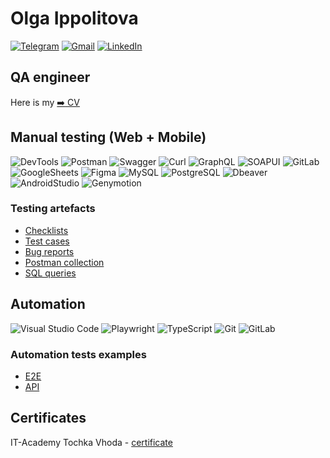 # Olga Ippolitova
[![Telegram](https://img.shields.io/badge/Telegram-1a3136?style=social&logo=telegram)](https://t.me/oippolitova)
[![Gmail](https://img.shields.io/badge/Gmail-1a3136?style=social&logo=gmail)](mailto:ipp.olga@gmail.com)
[![LinkedIn](https://img.shields.io/badge/Linkedin-1a3136?style=social&logo=linkedin)](https://www.linkedin.com/in/olga-ippolitova/)


## QA engineer

Here is my [:arrow_right: CV](https://docs.google.com/document/d/1uNp5s7ocXoJGJXIUdnFDcLpIdz4bqhO7_5yq5f91Xko/edit?usp=sharing)

## Manual testing (Web + Mobile)

![DevTools](https://img.shields.io/badge/DevTools-122529?style=for-the-badge&logo=googlechrome)
![Postman](https://img.shields.io/badge/Postman-122529?style=for-the-badge&logo=postman&logoColor=f76935)
![Swagger](https://img.shields.io/badge/Swagger-122529?style=for-the-badge&logo=swagger&logoColor=7ede2b)
![Curl](https://img.shields.io/badge/Curl-122529?style=for-the-badge&logo=curl&logoColor=7ede2b)
![GraphQL](https://img.shields.io/badge/GraphQL_Playground-122529?style=for-the-badge&logo=graphql&logoColor=d4088d)
![SOAPUI](https://img.shields.io/badge/SOAPUI-122529?style=for-the-badge&logo=soapui&logoColor=d4088d)
![GitLab](https://img.shields.io/badge/GitLab_Issues-122529?style=for-the-badge&logo=gitlab)
![GoogleSheets](https://img.shields.io/badge/Google%20Sheets-122529?style=for-the-badge&logo=google-sheets)
![Figma](https://img.shields.io/badge/Figma-122529?style=for-the-badge&logo=figma&logoColor=7d5fa6)
![MySQL](https://img.shields.io/badge/MySQL-122529?style=for-the-badge&logo=mysql)
![PostgreSQL](https://img.shields.io/badge/PostgreSQL-122529?style=for-the-badge&logo=postgresql)
![Dbeaver](https://img.shields.io/badge/Dbeaver-122529?style=for-the-badge&logo=dbeaver)
![AndroidStudio](https://img.shields.io/badge/AndroidStudio-122529?style=for-the-badge&logo=androidstudio&logoColor=3ad07d)
![Genymotion](https://img.shields.io/badge/genymotion-122529?style=for-the-badge&logo=genymotion&logoColor=3ad07d)

### Testing artefacts

- [Checklists](https://docs.google.com/spreadsheets/d/1AYOJKaYNLzTTBRqsc-M7JI6okSRImAw_3M6uF517dKY/edit#gid=245225388)
- [Test cases](https://docs.google.com/spreadsheets/d/1TaoCsQM-Lo-BLpCxg5_abQSzYc2jO7pF6FAzkaJgqDc/edit#gid=1064810504)
- [Bug reports](https://gitlab.com/ipp.olga/ipp.olga/-/issues)
- [Postman collection](https://gitlab.com/)
- [SQL queries](https://gitlab.com/)


## Automation
![Visual Studio Code](https://img.shields.io/badge/Visual%20Studio%20Code-122529?style=for-the-badge&logo=visual-studio-code&logoColor=0080FF)
![Playwright](https://img.shields.io/badge/Playwright-122529?style=for-the-badge&logo=playwright)
![TypeScript](https://img.shields.io/badge/typescript-122529?style=for-the-badge&logo=typescript)
![Git](https://img.shields.io/badge/Git-122529?style=for-the-badge&logo=git)
![GitLab](https://img.shields.io/badge/GitLab-122529?style=for-the-badge&logo=gitlab)
### Automation tests examples
- [E2E](https://gitlab.com/)
- [API](https://gitlab.com/)


## Certificates
IT-Academy Tochka Vhoda - [certificate](/assets/certificate.png)